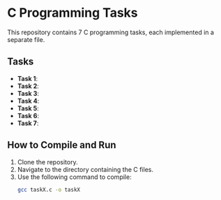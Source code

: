 # C Programming Tasks

This repository contains 7 C programming tasks, each implemented in a separate file.

## Tasks

- **Task 1**: 
- **Task 2**: 
- **Task 3**: 
- **Task 4**: 
- **Task 5**: 
- **Task 6**: 
- **Task 7**: 

## How to Compile and Run

1. Clone the repository.
2. Navigate to the directory containing the C files.
3. Use the following command to compile:
   ```bash
   gcc taskX.c -o taskX
